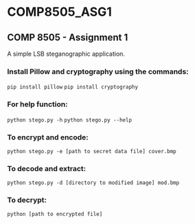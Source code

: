 # COMP8505_ASG1

## COMP 8505 - Assignment 1

A simple LSB steganographic application.

### Install Pillow and cryptography using the commands:

```pip install pillow```
```pip install cryptography```

### For help function:

```python stego.py -h```
```python stego.py --help```

### To encrypt and encode:

```python stego.py -e [path to secret data file] cover.bmp```

### To decode and extract:

```python stego.py -d [directory to modified image] mod.bmp```

### To decrypt:

```python [path to encrypted file]```
